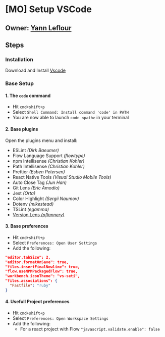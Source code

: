 # [MO] Setup VSCode

## Owner: [Yann Leflour](https://github.com/yleflour)
## Steps

### Installation
Download and Install [Vscode](https://code.visualstudio.com/)

### Base Setup

#### 1. The `code` command

- Hit `cmd+shift+p`
- Select `Shell Command: Install command 'code' in PATH`
- You are now able to launch `code <path>` in your terminal

#### 2. Base plugins

Open the plugins menu and install:

- ESLint *(Dirk Baeumer)*
- Flow Language Support *(flowtype)*
- npm Intellisense *(Christian Kohler)*
- Path Intellisense *(Christian Kohler)*
- Prettier *(Esben Petersen)*
- React Native Tools *(Visual Studio Mobile Tools)*
- Auto Close Tag *(Jun Han)*
- Git Lens *(Eric Amodio)*
- Jest *(Orta)*
- Color Highlight *(Sergii Naumov)*
- Dotenv *(mikestead)*
- TSLint *(egamma)*
- [Version Lens *(pflannery)*](https://marketplace.visualstudio.com/items?itemName=pflannery.vscode-versionlens)

#### 3. Base preferences

- Hit `cmd+shift+p`
- Select `Preferences: Open User Settings`
- Add the following:
```json
"editor.tabSize": 2,
"editor.formatOnSave": true,
"files.insertFinalNewline": true,
"flow.useNPMPackagedFlow": true,
"workbench.iconTheme": "vs-seti",
"files.associations": {
  "Fastfile": "ruby"
}
```

#### 4. Usefull Project preferences

- Hit `cmd+shift+p`
- Select `Preferences: Open Workspace Settings`
- Add the following:
  - For a react project with Flow `"javascript.validate.enable": false`
